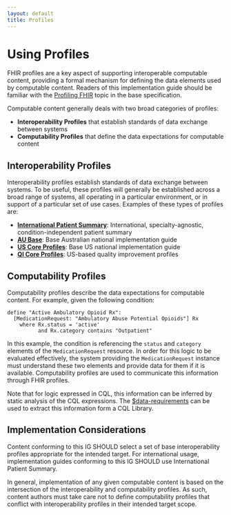 ```yaml
---
layout: default
title: Profiles
---
```


# Using Profiles

FHIR profiles are a key aspect of supporting interoperable computable content, providing a formal mechanism for defining the data elements used by computable content. Readers of this implementation guide should be familiar with the [Profiling FHIR](http://hl7.org/fhir/R4/profiling.html) topic in the base specification.

Computable content generally deals with two broad categories of profiles:

* **Interoperability Profiles** that establish standards of data exchange between systems
* **Computability Profiles** that define the data expectations for computable content

## Interoperability Profiles

Interoperability profiles establish standards of data exchange between systems. To be useful, these profiles will generally be established across a broad range of systems, all operating in a particular environment, or in support of a particular set of use cases. Examples of these types of profiles are:

* [**International Patient Summary**](http://hl7.org/fhir/uv/ips/): International, specialty-agnostic, condition-independent patient summary
* [**AU Base**](http://fhir.hl7.org.au/fhir/base/history.shtml): Base Australian national implementation guide
* [**US Core Profiles**](http://hl7.org/fhir/us/core/): Base US national implementation guide
* [**QI Core Profiles**](http://hl7.org/fhir/us/qicore/): US-based quality improvement profiles

## Computability Profiles

Computability profiles describe the data expectations for computable content. For example, given the following condition:

```cql
define "Active Ambulatory Opioid Rx":
  [MedicationRequest: "Ambulatory Abuse Potential Opioids"] Rx
    where Rx.status = 'active'
		  and Rx.category contains "Outpatient"
```

In this example, the condition is referencing the `status` and `category` elements of the `MedicationRequest` resource. In order for this logic to be evaluated effectively, the system providing the `MedicationRequest` instance must understand these two elements and provide data for them if it is available. Computability profiles are used to communicate this information through FHIR profiles.

Note that for logic expressed in CQL, this information can be inferred by static analysis of the CQL expressions. The [$data-requirements](http://hl7.org/fhir/R4/library-operation-data-requirements.html) can be used to extract this information form a CQL Library.

## Implementation Considerations

Content conforming to this IG SHOULD select a set of base interoperability profiles appropriate for the intended target. For international usage, implementation guides conforming to this IG SHOULD use International Patient Summary.

In general, implementation of any given computable content is based on the intersection of the interoperability and computability profiles. As such, content authors must take care not to define computability profiles that conflict with interoperability profiles in their intended target scope.
